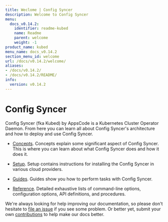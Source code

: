 ```yaml
---
title: Weclome | Config Syncer
description: Welcome to Config Syncer
menu:
  docs_v0.14.2:
    identifier: readme-kubed
    name: Readme
    parent: welcome
    weight: -1
product_name: kubed
menu_name: docs_v0.14.2
section_menu_id: welcome
url: /docs/v0.14.2/welcome/
aliases:
- /docs/v0.14.2/
- /docs/v0.14.2/README/
info:
  version: v0.14.2
---
```


# Config Syncer
Config Syncer (fka Kubed) by AppsCode is a Kubernetes Cluster Operator Daemon. From here you can learn all about Config Syncer's architecture and how to deploy and use Config Syncer.

- [Concepts](/docs/v0.14.2/concepts/). Concepts explain some significant aspect of Config Syncer. This is where you can learn about what Config Syncer does and how it does it.

- [Setup](/docs/v0.14.2/setup/). Setup contains instructions for installing
  the Config Syncer in various cloud providers.

- [Guides](/docs/v0.14.2/guides/). Guides show you how to perform tasks with Config Syncer.

- [Reference](/docs/v0.14.2/reference/). Detailed exhaustive lists of
command-line options, configuration options, API definitions, and procedures.

We're always looking for help improving our documentation, so please don't hesitate to [file an issue](https://github.com/kubeops/config-syncer/issues/new) if you see some problem. Or better yet, submit your own [contributions](/docs/v0.14.2/CONTRIBUTING) to help
make our docs better.

